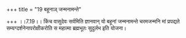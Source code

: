 +++
title = "19 बहूनाञ् जन्मनामन्ते"

+++
।।7.19।। किंच वासुदेवः सर्वमिति ज्ञानवान् यो बहूनां जन्मनामन्ते चरमजन्मनि
मां प्रपद्यते सम्यग्दर्शनेनापरोक्षीकरोति स महात्मा ब्रह्मभूतः सुदुर्लभ
इति योजना।
